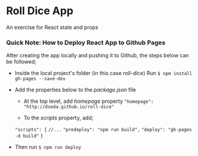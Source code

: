 # Roll Dice App

An exercise for React state and props

### Quick Note: How to Deploy React App to Github Pages

After creating the app locally and pushing it to Github, the steps below can be followed;

- Inside the local project's folder (in this case _roll-dice_)
  Run `$ npm install gh-pages --save-dev`

- Add the properties below to the _package.json_ file

  - At the top level, add _homepage_ property
    `"homepage": "http://dseda.github.io/roll-dice"`

  - To the _scripts_ property, add;

  `"scripts": {`
  `//...`
  `"predeploy": "npm run build",`
  `"deploy": "gh-pages -d build"`
  `}`

- Then run `$ npm run deploy`
